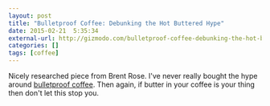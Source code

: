 ```yaml
---
layout: post
title: "Bulletproof Coffee: Debunking the Hot Buttered Hype"
date: 2015-02-21  5:35:34
external-url: http://gizmodo.com/bulletproof-coffee-debunking-the-hot-buttered-hype-1681321467
categories: []
tags: [coffee]
---
```


Nicely researched piece from Brent Rose. I've never really bought the 
hype around [bulletproof coffee](http://www.nytimes.com/2014/12/14/style/the-cult-of-the-bulletproof-coffee-diet.html?_r=0). Then again, if butter in your coffee is 
your thing then don't let this stop you.
